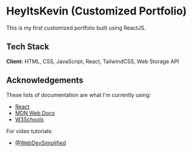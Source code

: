 # HeyItsKevin (Customized Portfolio)

This is my first customized portfolio built using ReactJS.

## Tech Stack

**Client:** HTML, CSS, JavaScript, React, TailwindCSS, Web Storage API

## Acknowledgements

These lists of documentation are what I'm currently using:

- [React](https://react.dev/)
- [MDN Web Docs](https://developer.mozilla.org/)
- [W3Schools](https://www.w3schools.com/)

For video tutorials:

- [@WebDevSimplified](https://www.youtube.com/c/webdevsimplified)
